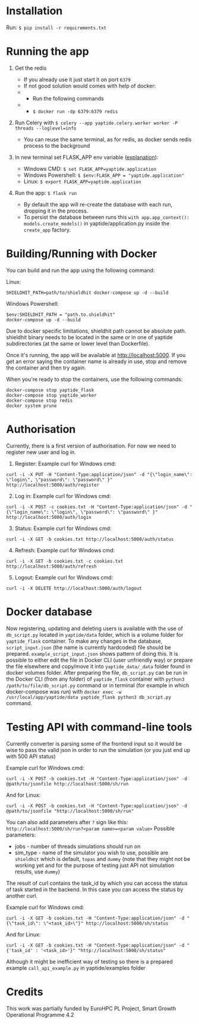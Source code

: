 # Installation

Run: ``$ pip install -r requirements.txt``

# Running the app

1. Get the redis

   * If you already use it just start it on port ``6379``
   * If not good solution would comes with help of docker:
   * * Run the following commands
   * * ``$ docker run -dp 6379:6379 redis``
2. Run Celery with ``$ celery --app yaptide.celery.worker worker -P threads --loglevel=info``

   * You can reuse the same terminal, as for redis, as docker sends redis process to the background
3. In new terminal set FLASK_APP env variable ([explanation](https://flask.palletsprojects.com/en/2.0.x/cli/)):

   * Windows CMD: ``$ set FLASK_APP=yaptide.application``
   * Windows Powershell: ``$ $env:FLASK_APP = "yaptide.application"``
   * Linux: ``$ export FLASK_APP=yaptide.application``
4. Run the app: ``$ flask run``

   * By default the app will re-create the database with each run, dropping it in the process.
   * To persist the database between runs this ``with app.app_context(): models.create_models()`` in yaptide/application.py inside the ``create_app`` factory.

# Building/Running with Docker

You can build and run the app using the following command:

Linux:

```shell
SHIELDHIT_PATH=path/to/shieldhit docker-compose up -d --build
```

Windows Powershell:

```shell
$env:SHIELDHIT_PATH = "path.to.shieldhit"
docker-compose up -d --build
```

Due to docker specific limitations, shieldhit path cannot be absolute path. shieldhit binary needs to be located in the same or in one of yaptide subdirectories (at the same or lower level than Dockerfile).

Once it's running, the app will be available at [http://localhost:5000](http://localhost:5000). If you get an error saying the container name is already in use, stop and remove the container and then try again.

When you're ready to stop the containers, use the following commands:

```shell
docker-compose stop yaptide_flask
docker-compose stop yaptide_worker
docker-compose stop redis
docker system prune
```

# Authorisation

Currently, there is a first version of authorisation. For now we need to register new user and log in.

1. Register:
   Example curl for Windows cmd:

```shell
curl -i -X PUT -H "Content-Type:application/json" -d "{\"login_name\": \"login\", \"password\": \"password\" }" http://localhost:5000/auth/register
```

2. Log in:
   Example curl for Windows cmd:

```shell
curl -i -X POST -c cookies.txt -H "Content-Type:application/json" -d "{\"login_name\": \"login\", \"password\": \"password\" }" http://localhost:5000/auth/login
```

3. Status:
   Example curl for Windows cmd:

```shell
curl -i -X GET -b cookies.txt http://localhost:5000/auth/status
```

4. Refresh:
   Example curl for Windows cmd:

```shell
curl -i -X GET -b cookies.txt -c cookies.txt http://localhost:5000/auth/refresh
```

5. Logout:
   Example curl for Windows cmd:

```shell
curl -i -X DELETE http://localhost:5000/auth/logout
```

# Docker database

Now registering, updating and deleting users is available with the use of ``db_script.py`` located in ``yaptide/data`` folder, which is a volume folder for ``yaptide_flask`` container. To make any changes in the database, ``script_input.json`` (the name is currently hardcoded) file should be prepared. ``example_script_input.json`` shows pattern of doing this. It is possible to either edit the file in Docker CLI (user unfriendly way) or prepare the file elsewhere and copy/move it into ``yaptide_data/_data`` folder found in docker volumes folder. After preparing the file, ``db_script.py`` can be run in the Docker CLI (from any folder) of ``yaptide_flask`` container with ``python3 /path/to/file/db_script.py`` command or in terminal (for example in which docker-compose was run) with ``docker exec -w /usr/local/app/yaptide/data yaptide_flask python3 db_script.py`` command.

# Testing API with command-line tools

Currently converter is parsing some of the frontend input so it would be wise to pass the valid json in order to run the simulation (or you just end up with 500 API status)

Example curl for Windows cmd:

```shell
curl -i -X POST -b cookies.txt -H "Content-Type:application/json" -d @path/to/jsonfile http://localhost:5000/sh/run
```

And for Linux:

```shell
curl -i -X POST -b cookies.txt -H "Content-Type:application/json" -d @path/to/jsonfile "http://localhost:5000/sh/run"
```

You can also add parameters after ``?`` sign like this: ``http://localhost:5000/sh/run?<param name>=<param value>``
Possible parameters:

* jobs - number of threads simulations should run on
* sim_type - name of the simulator you wish to use, possible are ``shieldhit`` which is default, ``topas`` and ``dummy`` (note that they might not be working yet and for the purpose of testing just API not simulation results, use ``dummy``)

The result of curl contains the task_id by which you can access the status of task started in the backend. In this case you can access the status by another curl.

Example curl for Windows cmd:

```shell
curl -i -X GET -b cookies.txt -H "Content-Type:application/json" -d "{\"task_id\": \"<task_id>\"}" http://localhost:5000/sh/status
```

And for Linux:

```shell
curl -i -X GET -b cookies.txt -H "Content-Type:application/json" -d "{'task_id' : '<task_id>'}" "http://localhost:5000/sh/status"
```

Although it might be inefficient way of testing so there is a prepared example ``call_api_example.py`` in yaptide/examples folder

# Credits

This work was partially funded by EuroHPC PL Project, Smart Growth Operational Programme 4.2
